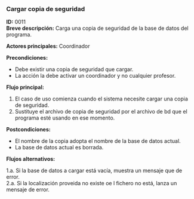 ### **Cargar copia de seguridad**

**ID:** 0011 <br>
**Breve descripción:** Carga una copia de seguridad de la base de datos del programa.

**Actores principales:** Coordinador <br>

**Precondiciones:**

+ Debe existir una copia de seguridad que cargar.<br>
+ La acción la debe activar un coordinador y no cualquier profesor.

**Flujo principal:**

1. El caso de uso comienza cuando el sistema necesite cargar una copia de seguridad.
2. Sustituye el archivo de copia de seguridad por el archivo de bd que el programa esté usando en ese momento.

**Postcondiciones:**

+ El nombre de la copia adopta el nombre de la base de datos actual.
+ La base de datos actual es borrada.

**Flujos alternativos:**

1.a. Si la base de datos a cargar está vacía, muestra un mensaje que de error.<br>
2.a. Si la localización proveida no existe oe l fichero no está, lanza un mensaje de error.<br>
